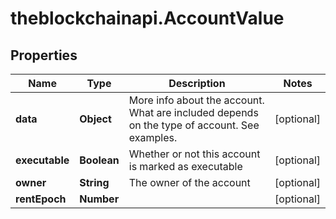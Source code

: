 # theblockchainapi.AccountValue

## Properties

Name | Type | Description | Notes
------------ | ------------- | ------------- | -------------
**data** | **Object** | More info about the account. What are included depends on the type of account. See examples. | [optional] 
**executable** | **Boolean** | Whether or not this account is marked as executable | [optional] 
**owner** | **String** | The owner of the account | [optional] 
**rentEpoch** | **Number** |  | [optional] 


